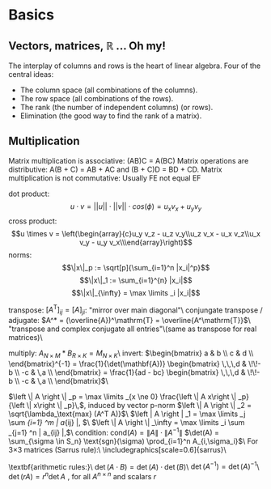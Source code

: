 # Basics
## Vectors, matrices, $\mathbb{R}$ ... Oh my!

The interplay of columns and rows is the heart of linear algebra. Four of the central ideas:
* The column space (all combinations of the columns).
* The row space (all combinations of the rows).
* The rank (the number of independent columns) (or rows).
* Elimination (the good way to find the rank of a matrix).

## Multiplication 
Matrix multiplication is associative: (AB)C = A(BC)
Matrix operations are distributive: A(B + C) = AB + AC and (B + C)D = BD + CD.
Matrix multiplication is not commutative: Usually FE not equal EF

dot product: 
$$u \cdot v = ||u|| \cdot ||v|| \cdot cos (\phi) = u_x v_x + u_y v_y$$
cross product:
$$u \times v = \left(\begin{array}{c}u_y v_z - u_z v_y\\u_z v_x - u_x v_z\\u_x v_y - u_y v_x\\\end{array}\right)$$
norms:
$$\|x\|_p := \sqrt[p]{\sum_{i=1}^n |x_i|^p}$$
$$\|x\|_1 := \sum_{i=1}^{n} |x_i|$$
$$\|x\|_{\infty} = \max \limits _i |x_i|$$

transpose: $[A^\mathrm{T}]_{ij} = [A]_{ji}$: "mirror over main diagonal"\\
conjungate transpose / adjugate: 
$A^* = (\overline{A})^\mathrm{T} = \overline{A^\mathrm{T}}$\\
"transpose and complex conjugate all entries"\\(same as transpose for real matrices)\\

multiply: $A_{N \times M} * B_{R \times K} = M_{N \times K}$\\
invert: $\begin{bmatrix}
a & b \\ c & d \\ 
\end{bmatrix}^{-1} =
\frac{1}{\det(\mathbf{A})} \begin{bmatrix}
\,\,\,d & \!\!-b \\ -c & \,a \\ 
\end{bmatrix} =
\frac{1}{ad - bc} \begin{bmatrix}
\,\,\,d & \!\!-b \\ -c & \,a \\ 
\end{bmatrix}$\\


$\left \| A \right \| _p = \max \limits _{x \ne 0} \frac{\left \| A x\right \| _p}{\left \| x\right \| _p}\,$, induced by vector p-norm
$\left \| A \right \| _2 = \sqrt{\lambda_\text{max} (A^T A)}$\\
$\left \| A \right \| _1 = \max \limits _j \sum _{i=1} ^m | a_{ij} |, $\\
$\left \| A \right \| _\infty = \max \limits _i \sum _{j=1} ^n | a_{ij} |,$\\
condition:
$\text{cond}(A) = \left \| A \right \| \cdot \left \| A^{-1} \right \|$
$\det(A) = \sum_{\sigma \in S_n} \text{sgn}(\sigma) \prod_{i=1}^n A_{i,\sigma_i}$\\
For 3$\times$3 matrices (Sarrus rule):\\
\includegraphics[scale=0.6]{sarrus}\\

\textbf{arithmetic rules:}\\
$\det (A \cdot B) = \det (A) \cdot \det (B)$\\
$\det (A^{-1}) = \det (A)^{-1}$\\
$\det\left(rA\right) = r^n\det A\,\,$,  for all $A^{n\times n}$ and scalars $r$

